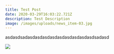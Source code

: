 ```yaml
---
title: Test Post
date: 2020-03-29T16:03:22.721Z
description: Test Description
image: /images/uploads/news_item-03.jpg
---
```

asdasdsadasdasdasdasdasdasdasdasdasdsadasd

![](/images/uploads/news_item-02.jpg)